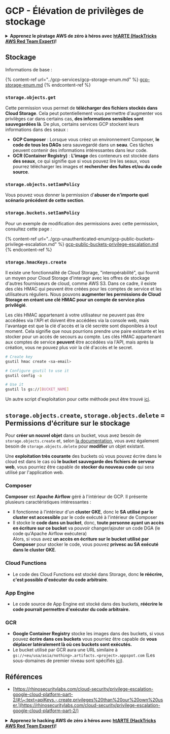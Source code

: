 # GCP - Élévation de privilèges de stockage

<details>

<summary><strong>Apprenez le piratage AWS de zéro à héros avec</strong> <a href="https://training.hacktricks.xyz/courses/arte"><strong>htARTE (HackTricks AWS Red Team Expert)</strong></a><strong>!</strong></summary>

Autres moyens de soutenir HackTricks :

* Si vous souhaitez voir votre **entreprise annoncée dans HackTricks** ou **télécharger HackTricks en PDF**, consultez les [**PLANS D'ABONNEMENT**](https://github.com/sponsors/carlospolop)!
* Obtenez le [**merchandising officiel PEASS & HackTricks**](https://peass.creator-spring.com)
* Découvrez [**La Famille PEASS**](https://opensea.io/collection/the-peass-family), notre collection d'[**NFTs**](https://opensea.io/collection/the-peass-family) exclusifs
* **Rejoignez le** 💬 [**groupe Discord**](https://discord.gg/hRep4RUj7f) ou le [**groupe telegram**](https://t.me/peass) ou **suivez** moi sur **Twitter** 🐦 [**@carlospolopm**](https://twitter.com/carlospolopm)**.**
* **Partagez vos astuces de piratage en soumettant des PR aux dépôts github** [**HackTricks**](https://github.com/carlospolop/hacktricks) et [**HackTricks Cloud**](https://github.com/carlospolop/hacktricks-cloud).

</details>

## Stockage

Informations de base :

{% content-ref url="../gcp-services/gcp-storage-enum.md" %}
[gcp-storage-enum.md](../gcp-services/gcp-storage-enum.md)
{% endcontent-ref %}

### `storage.objects.get`

Cette permission vous permet de **télécharger des fichiers stockés dans Cloud Storage**. Cela peut potentiellement vous permettre d'augmenter vos privilèges car dans certains cas, **des informations sensibles sont sauvegardées là**. De plus, certains services GCP stockent leurs informations dans des seaux :

* **GCP Composer** : Lorsque vous créez un environnement Composer, **le code de tous les DAGs** sera sauvegardé dans un **seau**. Ces tâches peuvent contenir des informations intéressantes dans leur code.
* **GCR (Container Registry)** : **L'image** des conteneurs est stockée dans **des seaux**, ce qui signifie que si vous pouvez lire les seaux, vous pourrez télécharger les images et **rechercher des fuites et/ou du code source**.

### `storage.objects.setIamPolicy`

Vous pouvez vous donner la permission d'**abuser de n'importe quel scénario précédent de cette section**.

### **`storage.buckets.setIamPolicy`**

Pour un exemple de modification des permissions avec cette permission, consultez cette page :

{% content-ref url="../gcp-unauthenticated-enum/gcp-public-buckets-privilege-escalation.md" %}
[gcp-public-buckets-privilege-escalation.md](../gcp-unauthenticated-enum/gcp-public-buckets-privilege-escalation.md)
{% endcontent-ref %}

### `storage.hmacKeys.create`

Il existe une fonctionnalité de Cloud Storage, "interopérabilité", qui fournit un moyen pour Cloud Storage d'interagir avec les offres de stockage d'autres fournisseurs de cloud, comme AWS S3. Dans ce cadre, il existe des clés HMAC qui peuvent être créées pour les comptes de service et les utilisateurs réguliers. Nous pouvons **augmenter les permissions de Cloud Storage en créant une clé HMAC pour un compte de service plus privilégié**.

Les clés HMAC appartenant à votre utilisateur ne peuvent pas être accédées via l'API et doivent être accédées via la console web, mais l'avantage est que la clé d'accès et la clé secrète sont disponibles à tout moment. Cela signifie que nous pourrions prendre une paire existante et les stocker pour un accès de secours au compte. Les clés HMAC appartenant aux comptes de service **peuvent** être accédées via l'API, mais après la création, vous ne pouvez plus voir la clé d'accès et le secret.
```bash
# Create key
gsutil hmac create <sa-email>

# Configure gsutil to use it
gsutil config -a

# Use it
gsutil ls gs://[BUCKET_NAME]
```
Un autre script d'exploitation pour cette méthode peut être trouvé [ici](https://github.com/RhinoSecurityLabs/GCP-IAM-Privilege-Escalation/blob/master/ExploitScripts/storage.hmacKeys.create.py).

## `storage.objects.create`, `storage.objects.delete` = Permissions d'écriture sur le stockage

Pour **créer un nouvel objet** dans un bucket, vous avez besoin de `storage.objects.create` et, selon [la documentation](https://cloud.google.com/storage/docs/access-control/iam-permissions#object_permissions), vous avez également besoin de `storage.objects.delete` pour **modifier** un objet existant.

Une **exploitation très courante** des buckets où vous pouvez écrire dans le cloud est dans le cas où **le bucket sauvegarde des fichiers de serveur web**, vous pourriez être capable de **stocker du nouveau code** qui sera utilisé par l'application web.

### Composer

**Composer** est **Apache Airflow** géré à l'intérieur de GCP. Il présente plusieurs caractéristiques intéressantes :

* Il fonctionne à l'intérieur d'un **cluster GKE**, donc le **SA utilisé par le cluster est accessible** par le code exécuté à l'intérieur de Composer
* Il stocke le **code dans un bucket**, donc, **toute personne ayant un accès en écriture sur ce bucket** va pouvoir changer/ajouter un code DGA (le code qu'Apache Airflow exécutera)\
Alors, si vous avez **un accès en écriture sur le bucket utilisé par Composer** pour stocker le code, vous pouvez **privesc au SA exécuté dans le cluster GKE**.

### Cloud Functions

* Le code des Cloud Functions est stocké dans Storage, donc **le réécrire, c'est possible d'exécuter du code arbitraire**.

### App Engine

* Le code source de App Engine est stocké dans des buckets, **réécrire le code pourrait permettre d'exécuter du code arbitraire.**

### GCR

* **Google Container Registry** stocke les images dans des buckets, si vous pouvez **écrire dans ces buckets** vous pourriez être capable de **vous déplacer latéralement là où ces buckets sont exécutés.**
* Le bucket utilisé par GCR aura une URL similaire à `gs://<eu/usa/asia/nothing>.artifacts.<project>.appspot.com` (Les sous-domaines de premier niveau sont spécifiés [ici](https://cloud.google.com/container-registry/docs/pushing-and-pulling)).

## **Références**

* [https://rhinosecuritylabs.com/cloud-security/privilege-escalation-google-cloud-platform-part-2/#:\~:text=apiKeys.-,create,privileges%20than%20our%20own%20user.](https://rhinosecuritylabs.com/cloud-security/privilege-escalation-google-cloud-platform-part-2/)

<details>

<summary><strong>Apprenez le hacking AWS de zéro à héros avec</strong> <a href="https://training.hacktricks.xyz/courses/arte"><strong>htARTE (HackTricks AWS Red Team Expert)</strong></a><strong>!</strong></summary>

Autres moyens de soutenir HackTricks :

* Si vous voulez voir votre **entreprise annoncée dans HackTricks** ou **télécharger HackTricks en PDF** Consultez les [**PLANS D'ABONNEMENT**](https://github.com/sponsors/carlospolop)!
* Obtenez le [**merchandising officiel PEASS & HackTricks**](https://peass.creator-spring.com)
* Découvrez [**La Famille PEASS**](https://opensea.io/collection/the-peass-family), notre collection d'[**NFTs**](https://opensea.io/collection/the-peass-family) exclusifs
* **Rejoignez le** 💬 [**groupe Discord**](https://discord.gg/hRep4RUj7f) ou le [**groupe telegram**](https://t.me/peass) ou **suivez** moi sur **Twitter** 🐦 [**@carlospolopm**](https://twitter.com/carlospolopm)**.**
* **Partagez vos astuces de hacking en soumettant des PR aux repos github** [**HackTricks**](https://github.com/carlospolop/hacktricks) et [**HackTricks Cloud**](https://github.com/carlospolop/hacktricks-cloud).

</details>
